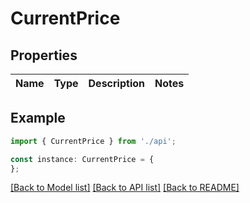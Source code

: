 # CurrentPrice


## Properties

Name | Type | Description | Notes
------------ | ------------- | ------------- | -------------

## Example

```typescript
import { CurrentPrice } from './api';

const instance: CurrentPrice = {
};
```

[[Back to Model list]](../README.md#documentation-for-models) [[Back to API list]](../README.md#documentation-for-api-endpoints) [[Back to README]](../README.md)
